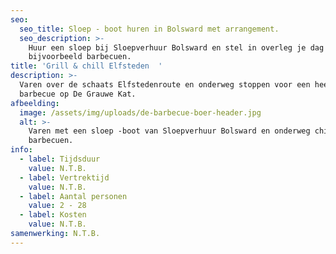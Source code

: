 ```yaml
---
seo:
  seo_title: Sloep - boot huren in Bolsward met arrangement.
  seo_description: >-
    Huur een sloep bij Sloepverhuur Bolsward en stel in overleg je dag samen. Ga
    bijvoorbeeld barbecuen.
title: 'Grill & chill Elfsteden  '
description: >-
  Varen over de schaats Elfstedenroute en onderweg stoppen voor een heerlijke
  barbecue op De Grauwe Kat.
afbeelding:
  image: /assets/img/uploads/de-barbecue-boer-header.jpg
  alt: >-
    Varen met een sloep -boot van Sloepverhuur Bolsward en onderweg chillen en
    barbecuen.
info:
  - label: Tijdsduur
    value: N.T.B.
  - label: Vertrektijd
    value: N.T.B.
  - label: Aantal personen
    value: 2 - 28
  - label: Kosten
    value: N.T.B.
samenwerking: N.T.B.
---
```


